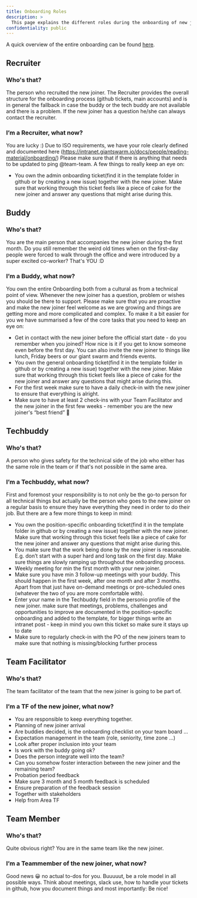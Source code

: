 ```yaml
---
title: Onboarding Roles
description: >
  This page explains the different roles during the onboarding of new joiners.
confidentiality: public
---
```


A quick overview of the entire onboarding can be found [here](https://miro.com/app/board/uXjVOIhZj6I=/).

## Recruiter
### Who's that?

The person who recruited the new joiner. The Recruiter provides the overall structure for the onboarding process (github tickets, main accounts) and is in general the fallback in case the buddy or the tech buddy are not available and there is a problem. If the new joiner has a question he/she can always contact the recruiter.

### **I’m a Recruiter, what now?**

You are lucky :) Due to ISO requirements, we have your role clearly defined and documented here (https://intranet.giantswarm.io/docs/people/reading-material/onboarding/) Please make sure that if there is anything that needs to be updated to ping @team-team.
A few things to really keep an eye on:
- You own the admin onboarding ticket(find it in the template folder in github or by creating a new issue) together with the new joiner. Make sure that working through this ticket feels like a piece of cake for the new joiner and answer any questions that might arise during this.

## Buddy
### **Who's that?**

You are the main person that accompanies the new joiner during the first month. Do you still remember the weird old times when on the first-day people were forced to walk through the office and were introduced by a super excited co-worker? That's YOU :D

### **I’m a Buddy, what now?**

You own the entire Onboarding both from a cultural as from a technical point of view. Whenever the new joiner has a question, problem or wishes you should be there to support. Please make sure that you are proactive and make the new joiner feel welcome as we are growing and things are getting more and more complicated and complex.
To make it a bit easier for you we have summarised a few of the core tasks that you need to keep an eye on:
- Get in contact with the new joiner before the official start date - do you remember when you joined? How nice is it if you get to know someone even before the first day. You can also invite the new joiner to things like lunch, Friday beers or our giant swarm and friends events.
- You own the general onboarding ticket(find it in the template folder in github or by creating a new issue) together with the new joiner. Make sure that working through this ticket feels like a piece of cake for the new joiner and answer any questions that might arise during this.
- For the first week make sure to have a daily check-in with the new joiner to ensure that everything is alright.
- Make sure to have at least 2 check-ins with your Team Facilitator and the new joiner in the first few weeks - remember you are the new joiner's “best friend” 🙂


## Techbuddy
### **Who's that?**

A person who gives safety for the technical side of the job who either has the same role in the team or if that's not possible in the same area.

### **I’m a Techbuddy, what now?**

First and foremost your responsibility is to not only be the go-to person for all technical things but actually be the person who goes to the new joiner on a regular basis to ensure they have everything they need in order to do their job.
But there are a few more things to keep in mind:
- You own the position-specific onboarding ticket(find it in the template folder in github or by creating a new issue) together with the new joiner. Make sure that working through this ticket feels like a piece of cake for the new joiner and answer any questions that might arise during this.
- You make sure that the work being done by the new joiner is reasonable. E.g. don’t start with a super hard and long task on the first day. Make sure things are slowly ramping up throughout the onboarding process.
- Weekly meeting for min the first month with your new joiner.
- Make sure you have min 3 follow-up meetings with your buddy. This should happen in the first week, after one month and after 3 months. Apart from that just have on-demand meetings or pre-scheduled ones (whatever the two of you are more comfortable with).
- Enter your name in the Techbuddy field in the personio profile of the new joiner.
make sure that meetings, problems, challenges and opportunities to improve are documented in the position-specific onboarding and added to the template, for bigger things write an intranet post - keep in mind you own this ticket so make sure it stays up to date
- Make sure to regularly check-in with the PO of the new joiners team to make sure that nothing is missing/blocking further process

## Team Facilitator
### **Who's that?**

The team facilitator of the team that the new joiner is going to be part of.

### **I’m a TF of the new joiner, what now?**

- You are responsible to keep everything together.
- Planning of new joiner arrival
- Are buddies decided, is the onboarding checklist on your team board …
- Expectation management in the team (role, seniority, time zone …)
- Look after proper inclusion into your team
- Is work with the buddy going ok?
- Does the person integrate well into the team?
- Can you somehow foster interaction between the new joiner and the remaining team?
- Probation period feedback
-  Make sure 3 month and 5 month feedback is scheduled
- Ensure preparation of the feedback session
- Together with stakeholders
- Help from Area TF

## Team Member
### **Who's that?**

Quite obvious right? You are in the same team like the new joiner.

### **I’m a Teammember of the new joiner, what now?**

Good news 😀 no actual to-dos for you. Buuuuut, be a role model in all possible ways. Think about meetings, slack use, how to handle your tickets in github, how you document things and most importantly: Be nice!
